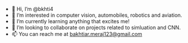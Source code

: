 - 👋 Hi, I’m @bkhti4
- 👀 I’m interested in computer vision, automobiles, robotics and aviation.
- 🌱 I’m currently learning anything that excites me!
- 💞️ I’m looking to collaborate on projects related to simluation and CNN.
- 📫 You can reach me at bakhtiar.meraj123@gmail.com

<!---
bkhti4/bkhti4 is a ✨ special ✨ repository because its `README.md` (this file) appears on your GitHub profile.
You can click the Preview link to take a look at your changes.
--->
